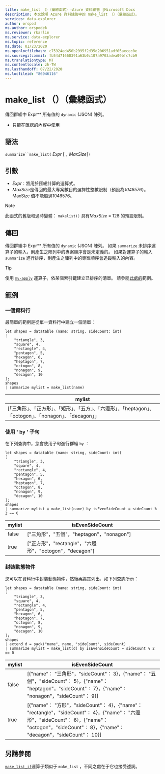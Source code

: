 ```yaml
---
title: make_list （）（彙總函式）-Azure 資料總管 |Microsoft Docs
description: 本文說明 Azure 資料總管中的 make_list （）（彙總函式）。
services: data-explorer
author: orspod
ms.author: orspodek
ms.reviewer: rkarlin
ms.service: data-explorer
ms.topic: reference
ms.date: 01/23/2020
ms.openlocfilehash: c75924ed450b2995f2d35d206951adf05aecec0e
ms.sourcegitcommit: fb54d71660391a63b0c107a9703adea09bfc7cb9
ms.translationtype: MT
ms.contentlocale: zh-TW
ms.lasthandoff: 07/22/2020
ms.locfileid: "86946116"
---
```

# <a name="make_list-aggregation-function"></a>make_list （）（彙總函式）

傳回群組中 Expr** 所有值的 `dynamic` (JSON) 陣列。

* 只能在[匯總](summarizeoperator.md)的內容中使用

## <a name="syntax"></a>語法

`summarize``make_list(` *Expr* [ `,` *MaxSize*]`)`

## <a name="arguments"></a>引數

* *Expr*：將用於匯總計算的運算式。
* *MaxSize*是傳回的最大專案數目的選擇性整數限制（預設為*1048576*）。 MaxSize 值不能超過1048576。

> [!NOTE]
> 此函式的舊版和過時變體： `makelist()` 具有*MaxSize* = 128 的預設限制。

## <a name="returns"></a>傳回

傳回群組中 Expr** 所有值的 `dynamic` (JSON) 陣列。
如果 `summarize` 未排序運算子的輸入，則產生之陣列中的專案順序會是未定義的。
如果對運算子的輸入 `summarize` 進行排序，則產生之陣列中的專案順序會追蹤輸入的內容。

> [!TIP]
> 使用 [`mv-apply`](./mv-applyoperator.md) 運算子，依某個索引鍵建立已排序的清單。 請參閱[此處的](./mv-applyoperator.md#using-the-mv-apply-operator-to-sort-the-output-of-makelist-aggregate-by-some-key)範例。

## <a name="examples"></a>範例

### <a name="one-column"></a>一個資料行

最簡單的範例是從單一資料行中建立一個清單：

```kusto
let shapes = datatable (name: string, sideCount: int)
[
    "triangle", 3,
    "square", 4,
    "rectangle", 4,
    "pentagon", 5,
    "hexagon", 6,
    "heptagon", 7,
    "octogon", 8,
    "nonagon", 9,
    "decagon", 10
];
shapes
| summarize mylist = make_list(name)
```

|mylist|
|---|
|[「三角形」、「正方形」、「矩形」、「五方」、「六邊形」、「heptagon」、「octogon」、「nonagon」、「decagon」」|

### <a name="using-the-by-clause"></a>使用 ' by ' 子句

在下列查詢中，您會使用子句進行群組 `by` ：

```kusto
let shapes = datatable (name: string, sideCount: int)
[
    "triangle", 3,
    "square", 4,
    "rectangle", 4,
    "pentagon", 5,
    "hexagon", 6,
    "heptagon", 7,
    "octogon", 8,
    "nonagon", 9,
    "decagon", 10
];
shapes
| summarize mylist = make_list(name) by isEvenSideCount = sideCount % 2 == 0
```

|mylist|isEvenSideCount|
|---|---|
|false|["三角形"，"五個"，"heptagon"，"nonagon"]|
|true|["正方形"，"rectangle"，"六邊形"，"octogon"，"decagon"]|

### <a name="packing-a-dynamic-object"></a>封裝動態物件

您可以在資料行中封裝動態物件，然後[再將其](./packfunction.md)列出，如下列查詢所示：

```kusto
let shapes = datatable (name: string, sideCount: int)
[
    "triangle", 3,
    "square", 4,
    "rectangle", 4,
    "pentagon", 5,
    "hexagon", 6,
    "heptagon", 7,
    "octogon", 8,
    "nonagon", 9,
    "decagon", 10
];
shapes
| extend d = pack("name", name, "sideCount", sideCount)
| summarize mylist = make_list(d) by isEvenSideCount = sideCount % 2 == 0
```

|mylist|isEvenSideCount|
|---|---|
|false|[{"name"： "三角形"，"sideCount"： 3}，{"name"： "五個"，"sideCount"： 5}，{"name"： "heptagon"，"sideCount"： 7}，{"name"： "nonagon"，"sideCount"： 9}]|
|true|[{"name"： "方形"，"sideCount"： 4}，{"name"： "rectangle"，"sideCount"： 4}，{"name"： "六邊形"，"sideCount"： 6}，{"name"： "octogon"，"sideCount"： 8}，{"name"： "decagon"，"sideCount"： 10}]|

## <a name="see-also"></a>另請參閱

[`make_list_if`](./makelistif-aggfunction.md)運算子類似于 `make_list` ，不同之處在于它也接受述詞。
